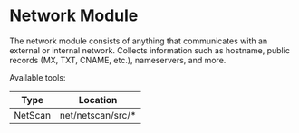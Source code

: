 # Network Module

The network module consists of anything that communicates with an external or internal network. Collects information such as hostname, public records (MX, TXT, CNAME, etc.), nameservers, and more.

Available tools:

|  Type        |  Location           |
|--------------|---------------------|
|  NetScan     |  net/netscan/src/*  |